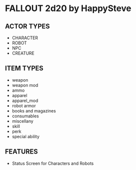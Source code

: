 # FALLOUT 2d20 by HappySteve

## ACTOR TYPES

-   CHARACTER
-   ROBOT
-   NPC
-   CREATURE

## ITEM TYPES

-   weapon
-   weapon mod
-   ammo
-   apparel
-   apparel_mod
-   robot armor
-   books and magazines
-   consumables
-   miscellany
-   skill
-   perk
-   special ability

## FEATURES

-   Status Screen for Characters and Robots
